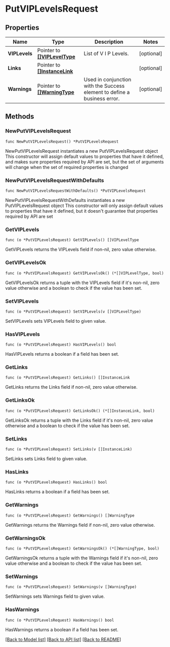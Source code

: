 # PutVIPLevelsRequest

## Properties

Name | Type | Description | Notes
------------ | ------------- | ------------- | -------------
**VIPLevels** | Pointer to [**[]VIPLevelType**](VIPLevelType.md) | List of V I P Levels. | [optional] 
**Links** | Pointer to [**[]InstanceLink**](InstanceLink.md) |  | [optional] 
**Warnings** | Pointer to [**[]WarningType**](WarningType.md) | Used in conjunction with the Success element to define a business error. | [optional] 

## Methods

### NewPutVIPLevelsRequest

`func NewPutVIPLevelsRequest() *PutVIPLevelsRequest`

NewPutVIPLevelsRequest instantiates a new PutVIPLevelsRequest object
This constructor will assign default values to properties that have it defined,
and makes sure properties required by API are set, but the set of arguments
will change when the set of required properties is changed

### NewPutVIPLevelsRequestWithDefaults

`func NewPutVIPLevelsRequestWithDefaults() *PutVIPLevelsRequest`

NewPutVIPLevelsRequestWithDefaults instantiates a new PutVIPLevelsRequest object
This constructor will only assign default values to properties that have it defined,
but it doesn't guarantee that properties required by API are set

### GetVIPLevels

`func (o *PutVIPLevelsRequest) GetVIPLevels() []VIPLevelType`

GetVIPLevels returns the VIPLevels field if non-nil, zero value otherwise.

### GetVIPLevelsOk

`func (o *PutVIPLevelsRequest) GetVIPLevelsOk() (*[]VIPLevelType, bool)`

GetVIPLevelsOk returns a tuple with the VIPLevels field if it's non-nil, zero value otherwise
and a boolean to check if the value has been set.

### SetVIPLevels

`func (o *PutVIPLevelsRequest) SetVIPLevels(v []VIPLevelType)`

SetVIPLevels sets VIPLevels field to given value.

### HasVIPLevels

`func (o *PutVIPLevelsRequest) HasVIPLevels() bool`

HasVIPLevels returns a boolean if a field has been set.

### GetLinks

`func (o *PutVIPLevelsRequest) GetLinks() []InstanceLink`

GetLinks returns the Links field if non-nil, zero value otherwise.

### GetLinksOk

`func (o *PutVIPLevelsRequest) GetLinksOk() (*[]InstanceLink, bool)`

GetLinksOk returns a tuple with the Links field if it's non-nil, zero value otherwise
and a boolean to check if the value has been set.

### SetLinks

`func (o *PutVIPLevelsRequest) SetLinks(v []InstanceLink)`

SetLinks sets Links field to given value.

### HasLinks

`func (o *PutVIPLevelsRequest) HasLinks() bool`

HasLinks returns a boolean if a field has been set.

### GetWarnings

`func (o *PutVIPLevelsRequest) GetWarnings() []WarningType`

GetWarnings returns the Warnings field if non-nil, zero value otherwise.

### GetWarningsOk

`func (o *PutVIPLevelsRequest) GetWarningsOk() (*[]WarningType, bool)`

GetWarningsOk returns a tuple with the Warnings field if it's non-nil, zero value otherwise
and a boolean to check if the value has been set.

### SetWarnings

`func (o *PutVIPLevelsRequest) SetWarnings(v []WarningType)`

SetWarnings sets Warnings field to given value.

### HasWarnings

`func (o *PutVIPLevelsRequest) HasWarnings() bool`

HasWarnings returns a boolean if a field has been set.


[[Back to Model list]](../README.md#documentation-for-models) [[Back to API list]](../README.md#documentation-for-api-endpoints) [[Back to README]](../README.md)


